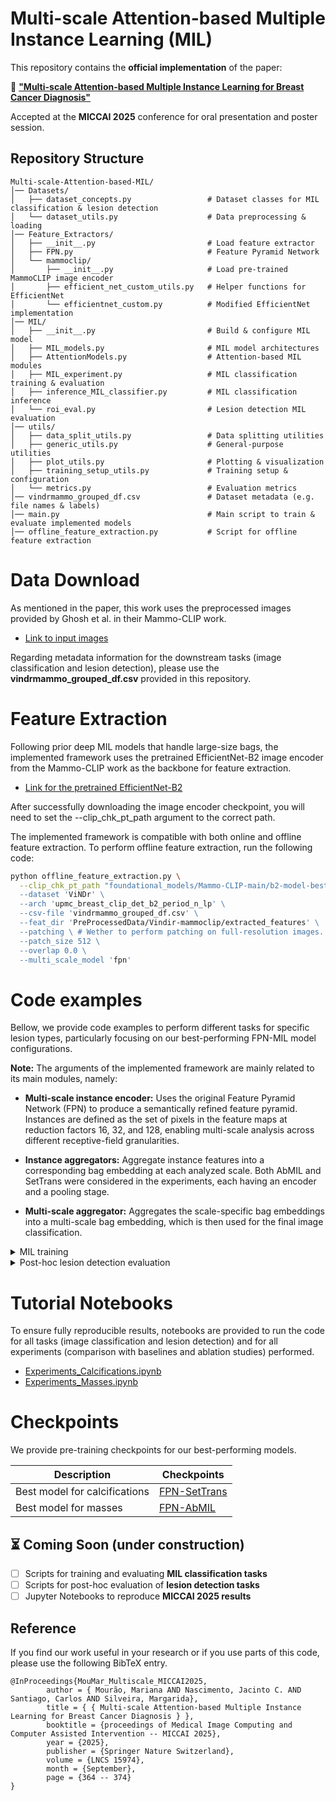 # Multi-scale Attention-based Multiple Instance Learning (MIL)

This repository contains the **official implementation** of the paper:

📄 [**"Multi-scale Attention-based Multiple Instance Learning for Breast Cancer Diagnosis"**](https://link.springer.com/chapter/10.1007/978-3-032-05182-0_36)

Accepted at the **MICCAI 2025** conference for oral presentation and poster session. 

## Repository Structure

```plaintext
Multi-scale-Attention-based-MIL/
│── Datasets/                  
│   ├── dataset_concepts.py                 # Dataset classes for MIL classification & lesion detection   
│   └── dataset_utils.py                    # Data preprocessing & loading    
│── Feature_Extractors/                   
│   ├── __init__.py                         # Load feature extractor  
│   ├── FPN.py                              # Feature Pyramid Network
│   └── mammoclip/                          
│       ├── __init__.py                     # Load pre-trained MammoCLIP image encoder
│       ├── efficient_net_custom_utils.py   # Helper functions for EfficientNet 
│       └── efficientnet_custom.py          # Modified EfficientNet implementation 
│── MIL/                                    
│   ├── __init__.py                         # Build & configure MIL model
│   ├── MIL_models.py                       # MIL model architectures
│   ├── AttentionModels.py                  # Attention-based MIL modules   
│   ├── MIL_experiment.py                   # MIL classification training & evaluation 
│   ├── inference_MIL_classifier.py         # MIL classification inference   
│   └── roi_eval.py                         # Lesion detection MIL evaluation 
│── utils/                                  
│   ├── data_split_utils.py                 # Data splitting utilities    
│   ├── generic_utils.py                    # General-purpose utilities 
│   ├── plot_utils.py                       # Plotting & visualization 
│   ├── training_setup_utils.py             # Training setup & configuration
│   └── metrics.py                          # Evaluation metrics 
│── vindrmammo_grouped_df.csv               # Dataset metadata (e.g. file names & labels)  
│── main.py                                 # Main script to train & evaluate implemented models 
│── offline_feature_extraction.py           # Script for offline feature extraction  
````

# Data Download

As mentioned in the paper, this work uses the preprocessed images provided by Ghosh et al. in their Mammo-CLIP work. 
- [Link to input images](https://www.kaggle.com/datasets/shantanughosh/vindr-mammogram-dataset-dicom-to-png)

Regarding metadata information for the downstream tasks (image classification and lesion detection), please use the **vindrmammo_grouped_df.csv** provided in this repository. 

# Feature Extraction 

Following prior deep MIL models that handle large-size bags, the implemented framework uses the pretrained EfficientNet-B2 image encoder from the Mammo-CLIP work as the backbone for feature extraction. 
- [Link for the pretrained EfficientNet-B2](https://huggingface.co/shawn24/Mammo-CLIP/blob/main/Pre-trained-checkpoints/b2-model-best-epoch-10.tar)

After successfully downloading the image encoder checkpoint, you will need to set the --clip_chk_pt_path argument to the correct path. 

The implemented framework is compatible with both online and offline feature extraction. To perform offline feature extraction, run the following code:

```bash
python offline_feature_extraction.py \
  --clip_chk_pt_path "foundational_models/Mammo-CLIP-main/b2-model-best-epoch-10.tar" \ # Path to Mammo-CLIP's image encoder checkpoint
  --dataset 'ViNDr' \
  --arch 'upmc_breast_clip_det_b2_period_n_lp' \
  --csv-file 'vindrmammo_grouped_df.csv' \
  --feat_dir 'PreProcessedData/Vindir-mammoclip/extracted_features' \
  --patching \ # Wether to perform patching on full-resolution images. If false, it will consider previously extracted patches that were saved in a directory
  --patch_size 512 \ 
  --overlap 0.0 \
  --multi_scale_model 'fpn'
```

# Code examples 

Bellow, we provide code examples to perform different tasks for specific lesion types, particularly focusing on our best-performing FPN-MIL model configurations. 

**Note:** The arguments of the implemented framework are mainly related to its main modules, namely:

- **Multi-scale instance encoder:** Uses the original Feature Pyramid Network (FPN) to produce a semantically refined feature pyramid. Instances are defined as the set of pixels in the feature maps at reduction factors 16, 32, and 128, enabling multi-scale analysis across different receptive-field granularities.  

- **Instance aggregators:** Aggregate instance features into a corresponding bag embedding at each analyzed scale. Both AbMIL and SetTrans were considered in the experiments, each having an encoder and a pooling stage.  

- **Multi-scale aggregator:** Aggregates the scale-specific bag embeddings into a multi-scale bag embedding, which is then used for the final image classification.

<details> <summary>MIL training</summary>

MIL performs an image classification task. By default, feature extraction is performed **offline**, meaning that the framework receives pre-extracted features as input (see the Feature Extraction section above).  

Alternatively, feature extraction can be set to **online**, in which case the framework receives images directly as input. In the online mode, the backbone can be either **frozen** or **finetuned**, controlled by the `--training_mode` argument (default is `"frozen"`, but it can also be set to `"finetune"`).  

Please refer to the `main.py` file to see the full range of available arguments.

- **Best-performing configuration for Calcifications**
```bash
python main.py \
  --data-dir "datasets/Vindir-mammoclip" \
  --img-dir "VinDir_preprocessed_mammoclip/images_png" \
  --csv-file "vindrmammo_grouped_df.csv" \
  --dataset 'ViNDr' \
  --label "Suspicious_Calcification" \
  --clip_chk_pt_path "foundational_models/Mammo-CLIP-main/b2-model-best-epoch-10.tar" \
  --train \
  --feature_extraction "offline" \ 
  --epochs 30 \
  --batch-size 8 \
  --eval_scheme 'kruns_train+val+test' \
  --n_runs 1 \
  --lr 5.0e-5 \
  --weighted-BCE 'y' \
  --mil_type 'pyramidal_mil' \
  --multi_scale_model 'fpn' \
  --fpn_dim 256 \
  --fcl_encoder_dim 256 \
  --fcl_dropout 0.25 \
  --type_mil_encoder 'isab' \
  --trans_layer_norm True \
  --pooling_type 'pma' \
  --drop_attention_pool 0.25 \
  --type_scale_aggregator 'gated-attention' \
  --deep_supervision \
  --scales 16 32 128
```

- **Best-performing configuration for Masses**
```bash
python main.py \
  --data-dir "datasets/Vindir-mammoclip" \
  --img-dir "VinDir_preprocessed_mammoclip/images_png" \
  --csv-file "vindrmammo_grouped_df.csv" \
  --dataset 'ViNDr' \
  --label "Mass" \
  --clip_chk_pt_path "foundational_models/Mammo-CLIP-main/b2-model-best-epoch-10.tar" \
  --train \
  --feature_extraction "offline" \ 
  --epochs 30 \
  --batch-size 8 \
  --eval_scheme 'kruns_train+val+test' \
  --n_runs 1 \
  --lr 5.0e-5 \
  --weighted-BCE 'y' \
  --mil_type 'pyramidal_mil' \
  --multi_scale_model 'fpn' \
  --fpn_dim 256 \
  --fcl_encoder_dim 256 \
  --fcl_dropout 0.25 \
  --pooling_type 'gated-attention' \
  --drop_attention_pool 0.25 \
  --type_scale_aggregator 'gated-attention' \
  --deep_supervision \
  --scales 16 32 128 
```

- `data-dir`: root directory of the dataset
- `img-dir`: directory containing images, absolute path
- `csv-file`: csv file containing image paths and labels
- `dataset`: dataset name, e.g. ViNDr 
- `label`: target label for classification, e.g., Mass, Suspicious_Calcification
- `clip_chk_pt_path`: path to the checkpoint of the pre-trained Mammo-CLIP model

  
</details>

<details> <summary>Post-hoc lesion detection evaluation </summary> 

Lesion detection is performed as a post-hoc analysis of the generated heatmaps (at each scale and at the multi-scale aggregated level).  

**Note:** For the lesion detection post-hoc analysis, feature extraction is set to **online** in order to define a higher percentage of overlap between extracted patches. This allows the generation of more fine-grained heatmaps, where the attention scores in overlapped regions are accumulated and averaged.

- **Best-performing configuration for Calcifications**
```bash
python main.py \
--data-dir "datasets/Vindir-mammoclip" \
--img-dir "VinDir_preprocessed_mammoclip/images_png" \
--csv-file "vindrmammo_grouped_df.csv" \
--dataset 'ViNDr' \
--label "Suspicious_Calcification" \
--clip_chk_pt_path "foundational_models/Mammo-CLIP-main/b2-model-best-epoch-10.tar" \
--roi_eval \
--resume <path-to-model-checkpoint> \
--feature_extraction 'online' \
--patch_size 512 \
--overlap 0.75 \
--mil_type 'pyramidal_mil' \
--multi_scale_model 'fpn' \
--fpn_dim 256 \
--fcl_encoder_dim 256 \
--fcl_dropout 0.25 \
--type_mil_encoder 'isab' \
--trans_layer_norm True \
--pooling_type 'pma' \
--drop_attention_pool 0.25 \
--type_scale_aggregator 'gated-attention' \
--deep_supervision \
--scales 16 32 128 
```

- **Best-performing configuration for Masses**
```bash
python main.py \
--data-dir "datasets/Vindir-mammoclip" \
--img-dir "VinDir_preprocessed_mammoclip/images_png" \
--csv-file "vindrmammo_grouped_df.csv" \
--dataset 'ViNDr' \
--label "Mass" \
--clip_chk_pt_path "foundational_models/Mammo-CLIP-main/b2-model-best-epoch-10.tar" \
--roi_eval \
--resume <path-to-model-checkpoint> \
--feature_extraction 'online' \
--patch_size 512 \
--overlap 0.75 \
--mil_type 'pyramidal_mil' \
--multi_scale_model 'fpn' \
--fpn_dim 256 \
--fcl_encoder_dim 256 \
--fcl_dropout 0.25 \
--pooling_type 'gated-attention' \
--drop_attention_pool 0.25 \
--type_scale_aggregator 'gated-attention' \
--deep_supervision \
--scales 16 32 128 
```

- `data-dir`: root directory of the dataset
- `img-dir`: directory containing images, absolute path
- `csv-file`: csv file containing image paths and labels
- `dataset`: dataset name, e.g. ViNDr 
- `label`: target label for classification, e.g., Mass, Suspicious_Calcification
- `clip_chk_pt_path`: path to the checkpoint of the pre-trained Mammo-CLIP model


</details>

# Tutorial Notebooks

To ensure fully reproducible results, notebooks are provided to run the code for all tasks (image classification and lesion detection) and for all experiments (comparison with baselines and ablation studies) performed.

- [Experiments_Calcifications.ipynb]()
- [Experiments_Masses.ipynb]()

# Checkpoints

We provide pre-training checkpoints for our best-performing models.  

|Description         | Checkpoints |
|--------------------|-------------|
| Best model for calcifications | [FPN-SetTrans](https://drive.google.com/file/d/1pcr5wa8cI7R8L-7MfkXBEBB2IE02NmMI/view?usp=sharing) |
| Best model for masses | [FPN-AbMIL](https://drive.google.com/file/d/1ptgub09TjB2oCpm2ij2OyaVDKT_5y8D0/view?usp=sharing) |

## ⏳ Coming Soon (under construction) 
- [ ] Scripts for training and evaluating **MIL classification tasks**
- [ ] Scripts for post-hoc evaluation of **lesion detection tasks**
- [ ] Jupyter Notebooks to reproduce **MICCAI 2025 results**

## Reference 

If you find our work useful in your research or if you use parts of this code, please use the following BibTeX entry.

```plaintext
@InProceedings{MouMar_Multiscale_MICCAI2025,
        author = { Mourão, Mariana AND Nascimento, Jacinto C. AND Santiago, Carlos AND Silveira, Margarida},
        title = { { Multi-scale Attention-based Multiple Instance Learning for Breast Cancer Diagnosis } },
        booktitle = {proceedings of Medical Image Computing and Computer Assisted Intervention -- MICCAI 2025},
        year = {2025},
        publisher = {Springer Nature Switzerland},
        volume = {LNCS 15974},
        month = {September},
        page = {364 -- 374}
}
````
